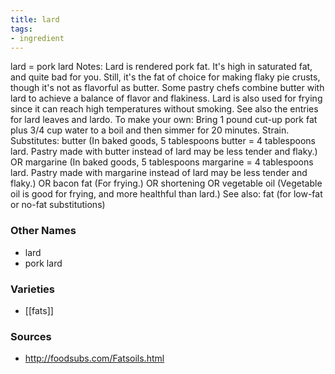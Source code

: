 ```yaml
---
title: lard
tags:
- ingredient
---
```

lard = pork lard Notes: Lard is rendered pork fat. It's high in saturated fat, and quite bad for you. Still, it's the fat of choice for making flaky pie crusts, though it's not as flavorful as butter. Some pastry chefs combine butter with lard to achieve a balance of flavor and flakiness. Lard is also used for frying since it can reach high temperatures without smoking. See also the entries for lard leaves and lardo. To make your own: Bring 1 pound cut-up pork fat plus 3/4 cup water to a boil and then simmer for 20 minutes. Strain. Substitutes: butter (In baked goods, 5 tablespoons butter = 4 tablespoons lard. Pastry made with butter instead of lard may be less tender and flaky.) OR margarine (In baked goods, 5 tablespoons margarine = 4 tablespoons lard. Pastry made with margarine instead of lard may be less tender and flaky.) OR bacon fat (For frying.) OR shortening OR vegetable oil (Vegetable oil is good for frying, and more healthful than lard.) See also: fat (for low-fat or no-fat substitutions)

### Other Names

* lard
* pork lard

### Varieties

* [[fats]]

### Sources
* http://foodsubs.com/Fatsoils.html
